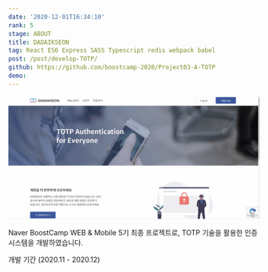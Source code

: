 ```yaml
---
date: '2020-12-01T16:34:10'
rank: 5
stage: ABOUT
title: DADAIKSEON
tag: React ES6 Express SASS Typescript redis webpack babel
post: /post/develop-TOTP/
github: https://github.com/boostcamp-2020/Project03-A-TOTP
demo:
---
```


![](assets/TOTP/20221011234103575.png)

Naver BoostCamp WEB & Mobile 5기 최종 프로젝트로, TOTP 기술을 활용한 인증 시스템을 개발하였습니다.

개발 기간 (2020.11 - 2020.12)
